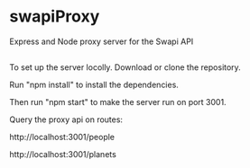 # swapiProxy
Express and Node proxy server for the Swapi API

##
To set up the server locolly. Download or clone the repository. 

Run "npm install" to install the dependencies.

Then run "npm start" to make the server run on port 3001.

Query the proxy api on routes:

http://localhost:3001/people

http://localhost:3001/planets

